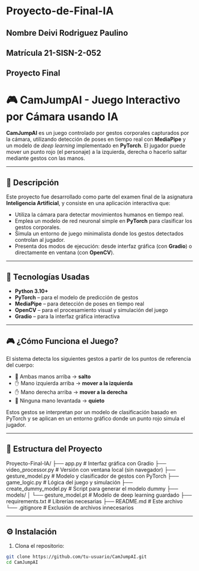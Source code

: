 # Proyecto-de-Final-IA

## Nombre Deivi Rodriguez Paulino 

## Matrícula 21-SISN-2-052 

## Proyecto Final 

# 🎮 CamJumpAI - Juego Interactivo por Cámara usando IA

**CamJumpAI** es un juego controlado por gestos corporales capturados por la cámara, utilizando detección de poses en tiempo real con **MediaPipe** y un modelo de *deep learning* implementado en **PyTorch**. El jugador puede mover un punto rojo (el personaje) a la izquierda, derecha o hacerlo saltar mediante gestos con las manos.

---

## 📌 Descripción

Este proyecto fue desarrollado como parte del examen final de la asignatura **Inteligencia Artificial**, y consiste en una aplicación interactiva que:

- Utiliza la cámara para detectar movimientos humanos en tiempo real.
- Emplea un modelo de red neuronal simple en **PyTorch** para clasificar los gestos corporales.
- Simula un entorno de juego minimalista donde los gestos detectados controlan al jugador.
- Presenta dos modos de ejecución: desde interfaz gráfica (con **Gradio**) o directamente en ventana (con **OpenCV**).

---

## 🧠 Tecnologías Usadas

- **Python 3.10+**
- **PyTorch** – para el modelo de predicción de gestos
- **MediaPipe** – para detección de poses en tiempo real
- **OpenCV** – para el procesamiento visual y simulación del juego
- **Gradio** – para la interfaz gráfica interactiva

---

## 🎮 ¿Cómo Funciona el Juego?

El sistema detecta los siguientes gestos a partir de los puntos de referencia del cuerpo:

- 🙌 Ambas manos arriba → **salto**
- ✋ Mano izquierda arriba → **mover a la izquierda**
- ✋ Mano derecha arriba → **mover a la derecha**
- 🙅 Ninguna mano levantada → **quieto**

Estos gestos se interpretan por un modelo de clasificación basado en PyTorch y se aplican en un entorno gráfico donde un punto rojo simula el jugador.

---

## 🧪 Estructura del Proyecto

Proyecto-Final-IA/
├── app.py # Interfaz gráfica con Gradio
├── video_processor.py # Versión con ventana local (sin navegador)
├── gesture_model.py # Modelo y clasificador de gestos con PyTorch
├── game_logic.py # Lógica del juego y simulación
├── create_dummy_model.py # Script para generar el modelo dummy
├── models/
│ └── gesture_model.pt # Modelo de deep learning guardado
├── requirements.txt # Librerías necesarias
├── README.md # Este archivo
└── .gitignore # Exclusión de archivos innecesarios

---

## ⚙️ Instalación

1. Clona el repositorio:

```bash
git clone https://github.com/tu-usuario/CamJumpAI.git
cd CamJumpAI
